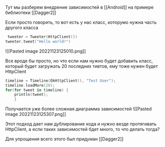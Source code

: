 Тут мы разберем внедрение зависимостей в [[Android]] на примере библиотеки [[Dagger2]]

Если просто говорить, то вот есть у нас класс, которумо нужна часть другого класса
```kotlin
 tweeter = Tweeter(HttpClient())
tweeter.tweet("Hello world!")
```

![[Pasted image 20221123125010.png]]

Все вроде бы просто, но что если нам нужно будет добавить класс, который будет загружать 20 последних тивтов, ему тоже нужен будет HttpClient 
```kotlin
timeline = Timeline(OkHttpClient(), "Test User");
timeline.loadMore(20);
for(for tweet in timeline) {
	println(tweet); 
	}
```

Получается уже более сложная диаграмма зависимостей
![[Pasted image 20221123125307.png]]

Этот подход дает нам дублирование кода и нужно везде протягивать HttpClient, а если таких зависимостей бдет много, то что делать тогда?

Для упрощения всего этого был придуман [[Dagger2]]


